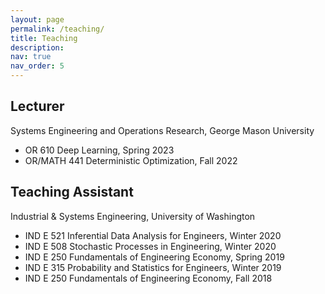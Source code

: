 ```yaml
---
layout: page
permalink: /teaching/
title: Teaching
description: 
nav: true
nav_order: 5
---
```


## Lecturer
Systems Engineering and Operations Research, George Mason University
 - OR 610 Deep Learning, Spring 2023
 - OR/MATH 441 Deterministic Optimization, Fall 2022


## Teaching Assistant
Industrial & Systems Engineering, University of Washington
 - IND E 521 Inferential Data Analysis for Engineers, Winter 2020
 - IND E 508 Stochastic Processes in Engineering, Winter 2020
 - IND E 250 Fundamentals of Engineering Economy, Spring 2019 
 - IND E 315 Probability and Statistics for Engineers, Winter 2019
 - IND E 250 Fundamentals of Engineering Economy, Fall 2018
